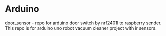 # Arduino
door_sensor - repo for arduino door switch by nrf2401l to raspberry sender.
This repo is for arduino uno robot vacuum cleaner project with ir sensors.
